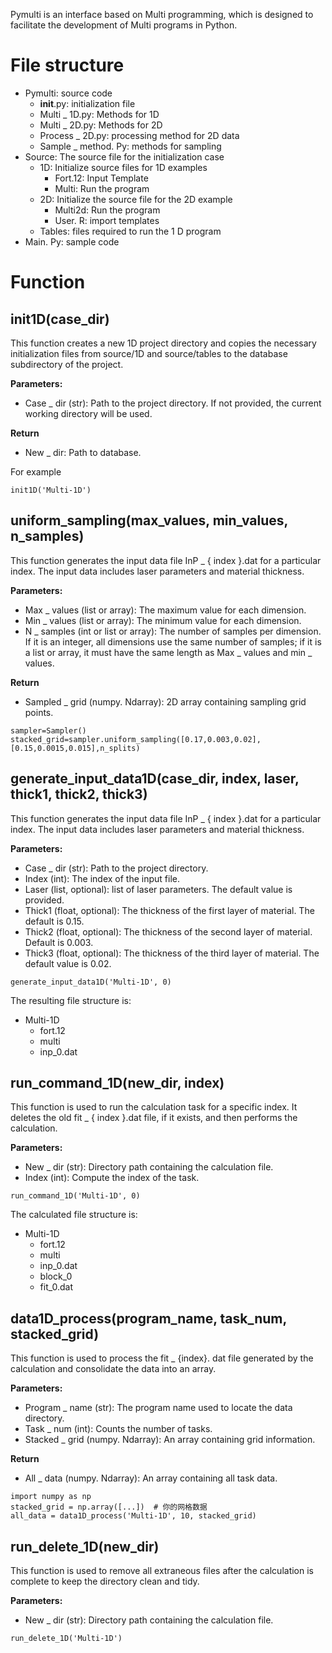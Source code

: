 Pymulti is an interface based on Multi programming, which is designed to facilitate the development of Multi programs in Python.

# File structure
- Pymulti: source code
  -  __init__.py: initialization file
  - Multi _ 1D.py: Methods for 1D
  - Multi _ 2D.py: Methods for 2D
  - Process _ 2D.py: processing method for 2D data
  - Sample _ method. Py: methods for sampling
- Source: The source file for the initialization case
  - 1D: Initialize source files for 1D examples
    - Fort.12: Input Template
    - Multi: Run the program
  - 2D: Initialize the source file for the 2D example
    - Multi2d: Run the program
    - User. R: import templates
  - Tables: files required to run the 1 D program
- Main. Py: sample code

# Function

## init1D(case_dir)
This function creates a new 1D project directory and copies the necessary initialization files from source/1D and source/tables to the database subdirectory of the project.

 **Parameters:**

- Case _ dir (str): Path to the project directory. If not provided, the current working directory will be used.

 **Return**

- New _ dir: Path to database.

For example

```
init1D('Multi-1D')
```

## uniform_sampling(max_values, min_values, n_samples)
This function generates the input data file InP _ { index }.dat for a particular index. The input data includes laser parameters and material thickness.

 **Parameters:**

- Max _ values (list or array): The maximum value for each dimension.
- Min _ values (list or array): The minimum value for each dimension.
- N _ samples (int or list or array): The number of samples per dimension. If it is an integer, all dimensions use the same number of samples; if it is a list or array, it must have the same length as Max _ values and min _ values.

 **Return**
- Sampled _ grid (numpy. Ndarray): 2D array containing sampling grid points.


```
sampler=Sampler()
stacked_grid=sampler.uniform_sampling([0.17,0.003,0.02],[0.15,0.0015,0.015],n_splits)
```
## generate_input_data1D(case_dir, index, laser, thick1, thick2, thick3)
This function generates the input data file InP _ { index }.dat for a particular index. The input data includes laser parameters and material thickness.

 **Parameters:**

- Case _ dir (str): Path to the project directory.
- Index (int): The index of the input file.
- Laser (list, optional): list of laser parameters. The default value is provided.
- Thick1 (float, optional): The thickness of the first layer of material. The default is 0.15.
- Thick2 (float, optional): The thickness of the second layer of material. Default is 0.003.
- Thick3 (float, optional): The thickness of the third layer of material. The default value is 0.02.


```
generate_input_data1D('Multi-1D', 0)
```
The resulting file structure is:
- Multi-1D
  - fort.12
  - multi
  - inp_0.dat

## run_command_1D(new_dir, index)
This function is used to run the calculation task for a specific index. It deletes the old fit _ { index }.dat file, if it exists, and then performs the calculation.

 **Parameters:**

- New _ dir (str): Directory path containing the calculation file.
- Index (int): Compute the index of the task.



```
run_command_1D('Multi-1D', 0)
```
The calculated file structure is:
- Multi-1D
  - fort.12
  - multi
  - inp_0.dat
  - block_0
  - fit_0.dat

## data1D_process(program_name, task_num, stacked_grid)
This function is used to process the fit _ {index}. dat file generated by the calculation and consolidate the data into an array.

 **Parameters:**

- Program _ name (str): The program name used to locate the data directory.
- Task _ num (int): Counts the number of tasks.
- Stacked _ grid (numpy. Ndarray): An array containing grid information.

 **Return**

- All _ data (numpy. Ndarray): An array containing all task data.


```
import numpy as np
stacked_grid = np.array([...])  # 你的网格数据
all_data = data1D_process('Multi-1D', 10, stacked_grid)
```

## run_delete_1D(new_dir)
This function is used to remove all extraneous files after the calculation is complete to keep the directory clean and tidy.

 **Parameters:**

- New _ dir (str): Directory path containing the calculation file.

```
run_delete_1D('Multi-1D')
```
